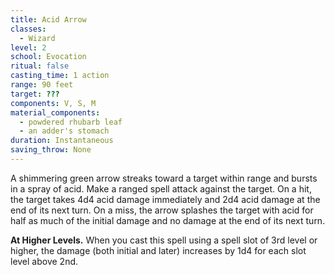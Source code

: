 ```yaml
---
title: Acid Arrow
classes:
  - Wizard
level: 2
school: Evocation
ritual: false
casting_time: 1 action
range: 90 feet
target: ???
components: V, S, M
material_components:
  - powdered rhubarb leaf
  - an adder's stomach
duration: Instantaneous
saving_throw: None
---
```


A shimmering green arrow streaks toward a target within range and bursts in a spray of acid. Make a ranged spell attack against the target. On a hit, the target takes 4d4 acid damage immediately and 2d4 acid damage at the end of its next turn. On a miss, the arrow splashes the target with acid for half as much of the initial damage and no damage at the end of its next turn.

**At Higher Levels.** When you cast this spell using a spell slot of 3rd level or higher, the damage (both initial and later) increases by 1d4 for each slot level above 2nd.
